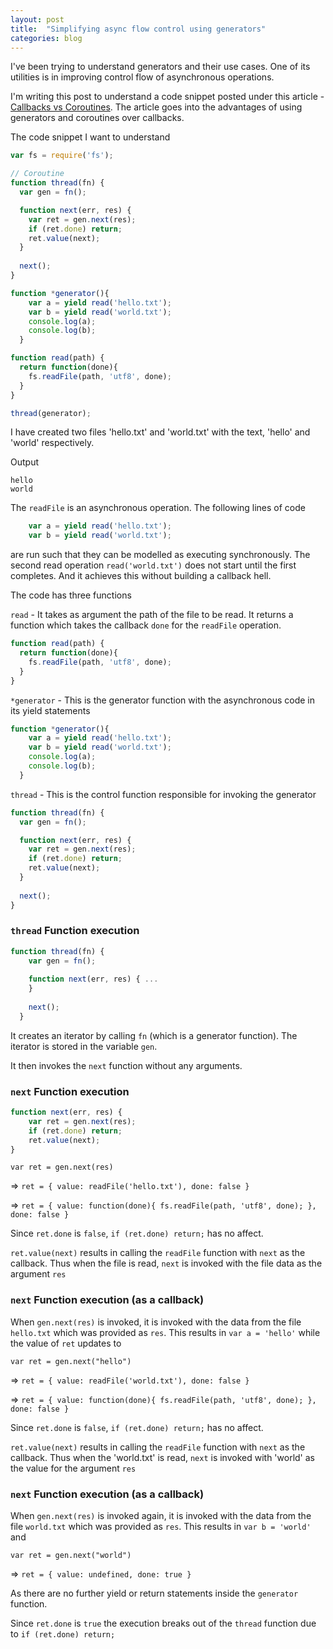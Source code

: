 ```yaml
---
layout: post
title:  "Simplifying async flow control using generators"
categories: blog
---
```


I've been trying to understand generators and their use cases. One of its utilities is in improving control flow of asynchronous operations.

I'm writing this post to understand a code snippet posted under this article - [Callbacks vs Coroutines](https://medium.com/@tjholowaychuk/callbacks-vs-coroutines-174f1fe66127). The article goes into the advantages of using generators and coroutines over callbacks.

The code snippet I want to understand 

```javascript
var fs = require('fs');

// Coroutine
function thread(fn) {
  var gen = fn();

  function next(err, res) {
    var ret = gen.next(res);
    if (ret.done) return;
    ret.value(next);
  }
  
  next();
}

function *generator(){
    var a = yield read('hello.txt');
    var b = yield read('world.txt');
    console.log(a);
    console.log(b);
  }

function read(path) {
  return function(done){
    fs.readFile(path, 'utf8', done);
  }
}

thread(generator);
```

I have created two files 'hello.txt' and 'world.txt' with the text, 'hello' and 'world' respectively.

Output

```
hello
world
```

The `readFile` is an asynchronous operation. The following lines of code

```javascript
    var a = yield read('hello.txt');
    var b = yield read('world.txt');
```

are run such that they can be modelled as executing synchronously. The second read operation `read('world.txt')` does not start until the first completes. And it achieves this without building a callback hell.

The code has three functions

`read` - It takes as argument the path of the file to be read. It returns a function which takes the callback `done` for the `readFile` operation.

```javascript
function read(path) {
  return function(done){
    fs.readFile(path, 'utf8', done);
  }
}
```

`*generator` - This is the generator function with the asynchronous code in its yield statements

```javascript
function *generator(){
    var a = yield read('hello.txt');
    var b = yield read('world.txt');
    console.log(a);
    console.log(b);
  }
```

`thread` - This is the control function responsible for invoking the generator

```javascript
function thread(fn) {
  var gen = fn();

  function next(err, res) {
    var ret = gen.next(res);
    if (ret.done) return;
    ret.value(next);
  }
  
  next();
}
```

### `thread` Function execution

```javascript
function thread(fn) {
    var gen = fn();
  
    function next(err, res) { ...
    }
    
    next();
  }
```

It creates an iterator by calling `fn` (which is a generator function). The iterator is stored in the variable `gen`. 

It then invokes the `next` function without any arguments.

### `next` Function execution

```javascript
function next(err, res) {
    var ret = gen.next(res);
    if (ret.done) return;
    ret.value(next);
}
```

`var ret = gen.next(res)` 
 
 => `ret = { value: readFile('hello.txt'), done: false }`
 
 => `ret = { value: function(done){ fs.readFile(path, 'utf8', done); }, done: false }`

Since `ret.done` is `false`, `if (ret.done) return;` has no affect.

`ret.value(next)` results in calling the `readFile` function with `next` as the callback. Thus when the file is read, `next` is invoked with the file data as the argument `res`

### `next` Function execution (as a callback)

When `gen.next(res)` is invoked, it is invoked with the data from the file `hello.txt` which was provided as `res`. This results in `var a = 'hello'` while the value of `ret` updates to

`var ret = gen.next("hello")` 
 
 => `ret = { value: readFile('world.txt'), done: false }`
 
 => `ret = { value: function(done){ fs.readFile(path, 'utf8', done); }, done: false }`

Since `ret.done` is `false`, `if (ret.done) return;` has no affect.

`ret.value(next)` results in calling the `readFile` function with `next` as the callback. Thus when the 'world.txt' is read, `next` is invoked with 'world' as the value for the argument `res`

### `next` Function execution (as a callback)

When `gen.next(res)` is invoked again, it is invoked with the data from the file `world.txt` which was provided as `res`. This results in `var b = 'world'` and

`var ret = gen.next("world")`
 
 => `ret = { value: undefined, done: true }`

As there are no further yield or return statements inside the `generator` function.

Since `ret.done` is `true` the execution breaks out of the `thread` function due to `if (ret.done) return;`



